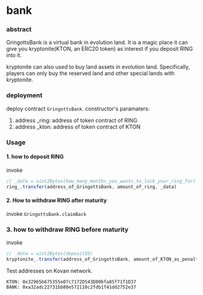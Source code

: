 # bank

### abstract
GringottsBank is a virtual bank in evolution land. It is a magic place it can give you kryptonite(KTON, an ERC20 token) as interest if you deposit RING into it.

kryptonite can also used to buy land assets in evolution land. Specifically, players can only buy the reserved land and other special lands with kryptonite.

### deployment
deploy contract `GringottsBank`.
constructor's paramaters:
1. address _ring: address of token contract of RING
2. address _kton: address of token contract of KTON


### Usage
#### 1. how to deposit RING
invoke 
```js
// _data = uint2Bytes(how_many_months_you_wants_to_lock_your_ring_for)
ring_.transfer(address_of_GringottsBank, amount_of_ring, _data)
```

#### 2. How to withdraw RING after maturity
invoke `GringottsBank.claimBack`

### 3. how to withdraw RING before maturity
invoke
```js
// _data = uint2Bytes(depositID)
kryptonite_.transfer(address_of_GringottsBank, amount_of_KTON_as_penalty, _data)
```

Test addresses on Kovan network.
```
KTON: 0x32965b675355e07c7172D543D00bfa85f71f1D37
BANK: 0xa32adc22731bb80e572110c2fdb1f41dd2752e37
```



